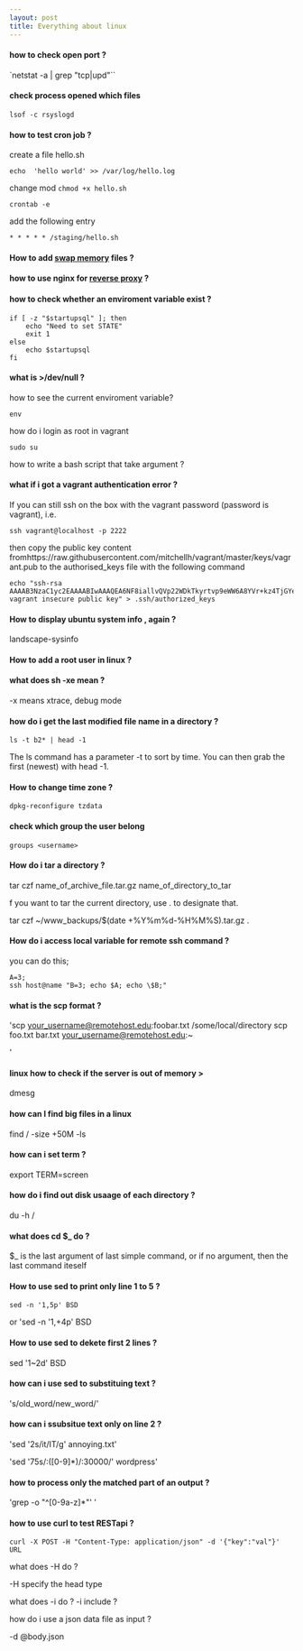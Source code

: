 ```yaml
---
layout: post
title: Everything about linux 
---
```




#### how to check open port ?

`netstat -a | grep "tcp\|upd"``


#### check process opened which files

`lsof -c rsyslogd`


#### how to test cron job ?

create a file hello.sh

`echo  'hello world' >> /var/log/hello.log`

change mod
`chmod +x hello.sh`


`crontab -e`

add the following entry

`* * * * * /staging/hello.sh`


#### How to add [swap memory](http://www.cyberciti.biz/faq/linux-add-a-swap-file-howto/) files ?



#### how to use nginx for [reverse proxy](http://davidmburke.com/2014/09/26/docker-in-dev-and-in-production-a-complete-and-diy-guide/) ?





#### how to check whether an enviroment variable exist ?

```
if [ -z "$startupsql" ]; then
    echo "Need to set STATE"
    exit 1
else
    echo $startupsql
fi
```

#### what is >/dev/null ?



how to see the current enviroment variable?


`env`


how do i login as root in vagrant

`sudo su`

how to write a bash script that take argument ?

#### what if i got a vagrant authentication error ?

If you can still ssh on the box with the vagrant password (password is vagrant), i.e.


`ssh vagrant@localhost -p 2222`


then copy the public key content fromhttps://raw.githubusercontent.com/mitchellh/vagrant/master/keys/vagrant.pub to the authorised_keys file with the following command


```
echo "ssh-rsa AAAAB3NzaC1yc2EAAAABIwAAAQEA6NF8iallvQVp22WDkTkyrtvp9eWW6A8YVr+kz4TjGYe7gHzIw+niNltGEFHzD8+v1I2YJ6oXevct1YeS0o9HZyN1Q9qgCgzUFtdOKLv6IedplqoPkcmF0aYet2PkEDo3MlTBckFXPITAMzF8dJSIFo9D8HfdOV0IAdx4O7PtixWKn5y2hMNG0zQPyUecp4pzC6kivAIhyfHilFR61RGL+GPXQ2MWZWFYbAGjyiYJnAmCP3NOTd0jMZEnDkbUvxhMmBYSdETk1rRgm+R4LOzFUGaHqHDLKLX+FIPKcF96hrucXzcWyLbIbEgE98OHlnVYCzRdK8jlqm8tehUc9c9WhQ== vagrant insecure public key" > .ssh/authorized_keys
```



#### How to display ubuntu system info , again ?

landscape-sysinfo


#### How to add a root user in linux ?

#### what does sh -xe mean ?

-x means xtrace, debug mode

#### how do i get the last modified file name in a directory ?

`
ls -t b2* | head -1
`

The ls command has a parameter -t to sort by time. You can then grab the first (newest) with head -1.


#### How to change time zone ?

`dpkg-reconfigure tzdata`

#### check which group the user belong

`groups <username>`


#### How do i tar a directory ?

tar czf name_of_archive_file.tar.gz name_of_directory_to_tar

f you want to tar the current directory, use . to designate that.

tar czf ~/www_backups/$(date +%Y%m%d-%H%M%S).tar.gz .


#### How do i access local variable for remote ssh command ?

you can do this;

```
A=3;
ssh host@name "B=3; echo $A; echo \$B;"
```

#### what is the scp format ?

'scp your_username@remotehost.edu:foobar.txt /some/local/directory
scp foo.txt bar.txt your_username@remotehost.edu:~

'

#### linux how to check if the server is out of memory >

dmesg


#### how can I find big files in a linux

find / -size +50M -ls

#### how can i set term ?

export TERM=screen


#### how do i find out disk usaage of each directory ?

du -h /

#### what does cd $_ do ?

$_ is the last argument of last simple command, or if no argument, then the last command iteself


#### How to use sed to print only line 1 to 5 ?

`sed -n '1,5p' BSD`

or 
'sed -n '1,+4p' BSD
#### How to use sed to dekete first 2 lines ?

sed '1~2d' BSD

#### how can i use sed to substituing text ?

's/old_word/new_word/'

#### how can i ssubsitue text only on line 2 ?

'sed '2s/it/IT/g' annoying.txt'

'sed '75s/:\([0-9]*\)/:30000/' wordpress'


#### how to process only the matched part of an output ?

'grep -o  "^[0-9a-z]*"'
'


#### how to use curl to test RESTapi ?

~~~
curl -X POST -H "Content-Type: application/json" -d '{"key":"val"}' URL
~~~

what does -H do ?

-H specify the head type 

what does -i do ?
-i include ?

how do i use a json data file as input ?

-d @body.json





